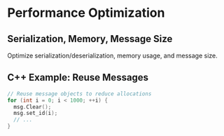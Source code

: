 # Performance Optimization

## Serialization, Memory, Message Size
Optimize serialization/deserialization, memory usage, and message size.

## C++ Example: Reuse Messages
```cpp
// Reuse message objects to reduce allocations
for (int i = 0; i < 1000; ++i) {
  msg.Clear();
  msg.set_id(i);
  // ...
}
```
